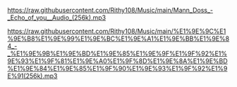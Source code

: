 https://raw.githubusercontent.com/Rithy108/Music/main/Mann_Doss_-_Echo_of_you__Audio_(256k).mp3

https://raw.githubusercontent.com/Rithy108/Music/main/%E1%9E%9C%E1%9E%B8%E1%9E%99%E1%9E%BC%E1%9E%A1%E1%9E%BB%E1%9E%84_-_%E1%9E%9B%E1%9E%BD%E1%9E%85%E1%9E%9F%E1%9F%92%E1%9E%93%E1%9F%81%E1%9E%A0%E1%9F%8D%E1%9E%8A%E1%9E%BD%E1%9E%84%E1%9E%85%E1%9F%90%E1%9E%93%E1%9F%92%E1%9E%91(256k).mp3
